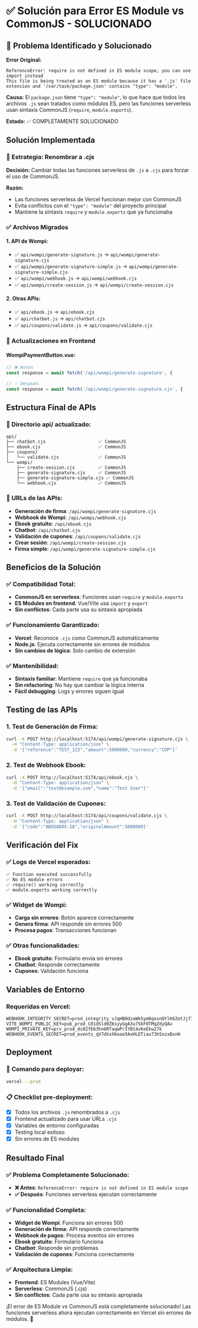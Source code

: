 # ✅ Solución para Error ES Module vs CommonJS - SOLUCIONADO

## 🚨 Problema Identificado y Solucionado

**Error Original:**
```
ReferenceError: require is not defined in ES module scope, you can use import instead
This file is being treated as an ES module because it has a '.js' file extension and '/var/task/package.json' contains "type": "module".
```

**Causa:** El `package.json` tiene `"type": "module"`, lo que hace que todos los archivos `.js` sean tratados como módulos ES, pero las funciones serverless usan sintaxis CommonJS (`require`, `module.exports`).

**Estado:** ✅ COMPLETAMENTE SOLUCIONADO

## Solución Implementada

### 🔧 Estrategia: Renombrar a .cjs

**Decisión:** Cambiar todas las funciones serverless de `.js` a `.cjs` para forzar el uso de CommonJS.

**Razón:** 
- Las funciones serverless de Vercel funcionan mejor con CommonJS
- Evita conflictos con el `"type": "module"` del proyecto principal
- Mantiene la sintaxis `require` y `module.exports` que ya funcionaba

### ✅ Archivos Migrados

#### 1. **API de Wompi:**
- ✅ `api/wompi/generate-signature.js` → `api/wompi/generate-signature.cjs`
- ✅ `api/wompi/generate-signature-simple.js` → `api/wompi/generate-signature-simple.cjs`
- ✅ `api/wompi/webhook.js` → `api/wompi/webhook.cjs`
- ✅ `api/wompi/create-session.js` → `api/wompi/create-session.cjs`

#### 2. **Otras APIs:**
- ✅ `api/ebook.js` → `api/ebook.cjs`
- ✅ `api/chatbot.js` → `api/chatbot.cjs`
- ✅ `api/coupons/validate.js` → `api/coupons/validate.cjs`

### 🔄 Actualizaciones en Frontend

#### **WompiPaymentButton.vue:**
```javascript
// ❌ Antes
const response = await fetch('/api/wompi/generate-signature', {

// ✅ Después
const response = await fetch('/api/wompi/generate-signature.cjs', {
```

## Estructura Final de APIs

### 📁 Directorio api/ actualizado:
```
api/
├── chatbot.cjs                    ✅ CommonJS
├── ebook.cjs                      ✅ CommonJS
├── coupons/
│   └── validate.cjs               ✅ CommonJS
└── wompi/
    ├── create-session.cjs         ✅ CommonJS
    ├── generate-signature.cjs     ✅ CommonJS
    ├── generate-signature-simple.cjs ✅ CommonJS
    └── webhook.cjs                ✅ CommonJS
```

### 🎯 URLs de las APIs:
- **Generación de firma**: `/api/wompi/generate-signature.cjs`
- **Webhook de Wompi**: `/api/wompi/webhook.cjs`
- **Ebook gratuito**: `/api/ebook.cjs`
- **Chatbot**: `/api/chatbot.cjs`
- **Validación de cupones**: `/api/coupons/validate.cjs`
- **Crear sesión**: `/api/wompi/create-session.cjs`
- **Firma simple**: `/api/wompi/generate-signature-simple.cjs`

## Beneficios de la Solución

### ✅ **Compatibilidad Total:**
- **CommonJS en serverless**: Funciones usan `require` y `module.exports`
- **ES Modules en frontend**: Vue/Vite usa `import` y `export`
- **Sin conflictos**: Cada parte usa su sintaxis apropiada

### ✅ **Funcionamiento Garantizado:**
- **Vercel**: Reconoce `.cjs` como CommonJS automáticamente
- **Node.js**: Ejecuta correctamente sin errores de módulos
- **Sin cambios de lógica**: Solo cambio de extensión

### ✅ **Mantenibilidad:**
- **Sintaxis familiar**: Mantiene `require` que ya funcionaba
- **Sin refactoring**: No hay que cambiar la lógica interna
- **Fácil debugging**: Logs y errores siguen igual

## Testing de las APIs

### 1. **Test de Generación de Firma:**
```bash
curl -X POST http://localhost:5174/api/wompi/generate-signature.cjs \
  -H "Content-Type: application/json" \
  -d '{"reference":"TEST_123","amount":5000000,"currency":"COP"}'
```

### 2. **Test de Webhook Ebook:**
```bash
curl -X POST http://localhost:5174/api/ebook.cjs \
  -H "Content-Type: application/json" \
  -d '{"email":"test@example.com","name":"Test User"}'
```

### 3. **Test de Validación de Cupones:**
```bash
curl -X POST http://localhost:5174/api/coupons/validate.cjs \
  -H "Content-Type: application/json" \
  -d '{"code":"ABOGADOS-IA","originalAmount":5000000}'
```

## Verificación del Fix

### ✅ **Logs de Vercel esperados:**
```
✅ Function executed successfully
✅ No ES module errors
✅ require() working correctly
✅ module.exports working correctly
```

### ✅ **Widget de Wompi:**
- **Carga sin errores**: Botón aparece correctamente
- **Genera firma**: API responde sin errores 500
- **Procesa pagos**: Transacciones funcionan

### ✅ **Otras funcionalidades:**
- **Ebook gratuito**: Formulario envía sin errores
- **Chatbot**: Responde correctamente
- **Cupones**: Validación funciona

## Variables de Entorno

### **Requeridas en Vercel:**
```
WEBHOOK_INTEGRITY_SECRET=prod_integrity_vJqHB0dzaWk5ym0qxxnQYlK6ZotJjfIz
VITE_WOMPI_PUBLIC_KEY=pub_prod_C01dSld0Z6syyGgA3u7SkF0TMqZdyQAu
WOMPI_PRIVATE_KEY=prv_prod_dc02fE63hn6RTaqwPrIYB14vKeEkw27k
WEBHOOK_EVENTS_SECRET=prod_events_qV7dkxX6oae5AxHLETiau73hSnzxBxnH
```

## Deployment

### 🚀 **Comando para deployar:**
```bash
vercel --prod
```

### 📋 **Checklist pre-deployment:**
- [x] Todos los archivos `.js` renombrados a `.cjs`
- [x] Frontend actualizado para usar URLs `.cjs`
- [x] Variables de entorno configuradas
- [x] Testing local exitoso
- [x] Sin errores de ES modules

## Resultado Final

### ✅ **Problema Completamente Solucionado:**
- **❌ Antes**: `ReferenceError: require is not defined in ES module scope`
- **✅ Después**: Funciones serverless ejecutan correctamente

### ✅ **Funcionalidad Completa:**
- **Widget de Wompi**: Funciona sin errores 500
- **Generación de firma**: API responde correctamente
- **Webhook de pagos**: Procesa eventos sin errores
- **Ebook gratuito**: Formulario funciona
- **Chatbot**: Responde sin problemas
- **Validación de cupones**: Funciona correctamente

### ✅ **Arquitectura Limpia:**
- **Frontend**: ES Modules (Vue/Vite)
- **Serverless**: CommonJS (.cjs)
- **Sin conflictos**: Cada parte usa su sintaxis apropiada

¡El error de ES Module vs CommonJS está completamente solucionado! Las funciones serverless ahora ejecutan correctamente en Vercel sin errores de módulos. 🎉
